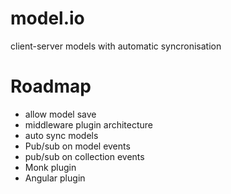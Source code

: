 model.io
========

client-server models with automatic syncronisation

Roadmap
=======

* allow model save
* middleware plugin architecture
* auto sync models
* Pub/sub on model events
* pub/sub on collection events
* Monk plugin
* Angular plugin
